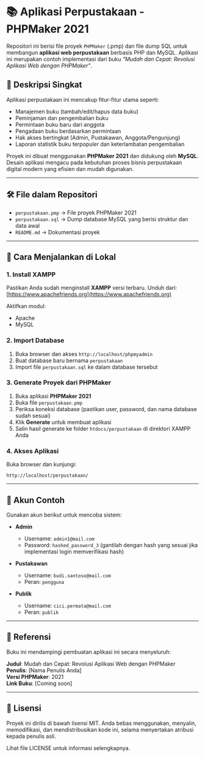# 📚 Aplikasi Perpustakaan - PHPMaker 2021

Repositori ini berisi file proyek `PHPMaker` (.pmp) dan file dump SQL untuk membangun **aplikasi web perpustakaan** berbasis PHP dan MySQL. Aplikasi ini merupakan contoh implementasi dari buku _"Mudah dan Cepat: Revolusi Aplikasi Web dengan PHPMaker"_.

## 🧾 Deskripsi Singkat

Aplikasi perpustakaan ini mencakup fitur-fitur utama seperti:

- Manajemen buku (tambah/edit/hapus data buku)
- Peminjaman dan pengembalian buku
- Permintaan buku baru dari anggota
- Pengadaan buku berdasarkan permintaan
- Hak akses bertingkat (Admin, Pustakawan, Anggota/Pengunjung)
- Laporan statistik buku terpopuler dan keterlambatan pengembalian

Proyek ini dibuat menggunakan **PHPMaker 2021** dan didukung oleh **MySQL**. Desain aplikasi mengacu pada kebutuhan proses bisnis perpustakaan digital modern yang efisien dan mudah digunakan.

---

## 🛠️ File dalam Repositori

- `perpustakaan.pmp` → File proyek PHPMaker 2021
- `perpustakaan.sql` → Dump database MySQL yang berisi struktur dan data awal
- `README.md` → Dokumentasi proyek

---

## 🚀 Cara Menjalankan di Lokal

### 1. Install XAMPP
Pastikan Anda sudah menginstall **XAMPP** versi terbaru. Unduh dari: [https://www.apachefriends.org](https://www.apachefriends.org)

Aktifkan modul:
- Apache
- MySQL

### 2. Import Database
1. Buka browser dan akses `http://localhost/phpmyadmin`
2. Buat database baru bernama `perpustakaan`
3. Import file `perpustakaan.sql` ke dalam database tersebut

### 3. Generate Proyek dari PHPMaker
1. Buka aplikasi **PHPMaker 2021**
2. Buka file `perpustakaan.pmp`
3. Periksa koneksi database (pastikan user, password, dan nama database sudah sesuai)
4. Klik **Generate** untuk membuat aplikasi
5. Salin hasil generate ke folder `htdocs/perpustakaan` di direktori XAMPP Anda

### 4. Akses Aplikasi
Buka browser dan kunjungi:
```
http://localhost/perpustakaan/
```

---

## 👤 Akun Contoh

Gunakan akun berikut untuk mencoba sistem:

- **Admin**
  - Username: `admin1@mail.com`
  - Password: `hashed_password_3` (gantilah dengan hash yang sesuai jika implementasi login memverifikasi hash)

- **Pustakawan**
  - Username: `budi.santoso@mail.com`
  - Peran: `pengguna`

- **Publik**
  - Username: `cici.permata@mail.com`
  - Peran: `publik`

---

## 📘 Referensi
Buku ini mendampingi pembuatan aplikasi ini secara menyeluruh:

**Judul**: Mudah dan Cepat: Revolusi Aplikasi Web dengan PHPMaker  
**Penulis**: [Nama Penulis Anda]  
**Versi PHPMaker**: 2021  
**Link Buku**: [Coming soon]

---

## 🤝 Lisensi

Proyek ini dirilis di bawah lisensi MIT.
Anda bebas menggunakan, menyalin, memodifikasi, dan mendistribusikan kode ini, selama menyertakan atribusi kepada penulis asli.

Lihat file LICENSE untuk informasi selengkapnya.
